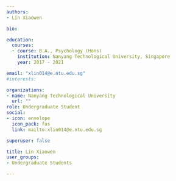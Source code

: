 ```yaml
---
authors:
- Lin Xiaowen

bio: 

education:
  courses:
  - course: B.A., Psychology (Hons)
    institution: Nanyang Technological University, Singapore
    year: 2017 - 2021

email: "xlin014@e.ntu.edu.sg"
#interests:

organizations:
- name: Nanyang Technological University
  url: ""
role: Undergraduate Student
social:
- icon: envelope
  icon_pack: fas
  link: mailto:xlin014@e.ntu.edu.sg

superuser: false

title: Lin Xiaowen
user_groups:
- Undergraduate Students

---
```

